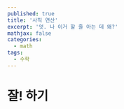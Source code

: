 ```yaml
---
published: true
title: '사칙 연산'
excerpt: '엇. 나 이거 할 줄 아는 데 왜?'
mathjax: false
categories:
  - math
tags:
  - 수학
---
```

# 잘! 하기


<!--stackedit_data:
eyJoaXN0b3J5IjpbMTA5MTYwNjI1MF19
-->